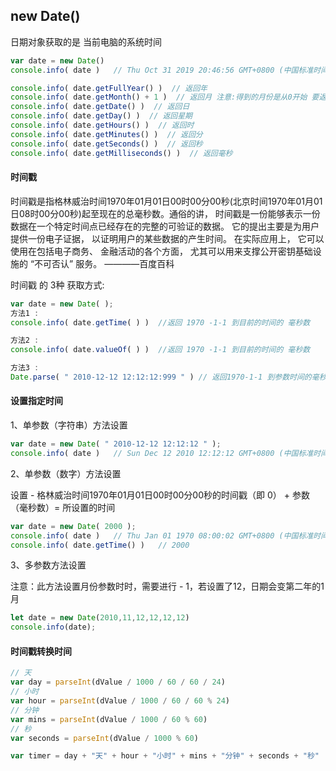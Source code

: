 ## new Date()

日期对象获取的是 当前电脑的系统时间

```js
var date = new Date()
console.info( date )   // Thu Oct 31 2019 20:46:56 GMT+0800 (中国标准时间)

console.info( date.getFullYear() )  // 返回年
console.info( date.getMonth() + 1 )  // 返回月 注意:得到的月份是从0开始 要返回当前月需要加1
console.info( date.getDate() )  // 返回日
console.info( date.getDay() )  // 返回星期
console.info( date.getHours() )  // 返回时
console.info( date.getMinutes() )  // 返回分
console.info( date.getSeconds() )  // 返回秒
console.info( date.getMilliseconds() )  // 返回毫秒
```

#### 时间戳

 时间戳是指格林威治时间1970年01月01日00时00分00秒(北京时间1970年01月01日08时00分00秒)起至现在的总毫秒数。通俗的讲， 时间戳是一份能够表示一份数据在一个特定时间点已经存在的完整的可验证的数据。 它的提出主要是为用户提供一份电子证据， 以证明用户的某些数据的产生时间。 在实际应用上， 它可以使用在包括电子商务、 金融活动的各个方面， 尤其可以用来支撑公开密钥基础设施的 “不可否认” 服务。  ————百度百科

时间戳 的 3种 获取方式:

```js
var date = new Date( );
方法1 :        
console.info( date.getTime( ) )  //返回 1970 -1-1 到目前的时间的 毫秒数

方法2 :        
console.info( date.valueOf( ) )  //返回 1970 -1-1 到目前的时间的 毫秒数

方法3 :
Date.parse( " 2010-12-12 12:12:12:999 " ) // 返回1970-1-1 到参数时间的毫秒数
```

#### 设置指定时间

1、单参数（字符串）方法设置

```js
var date = new Date( " 2010-12-12 12:12:12 " ); 
console.info( date )   // Sun Dec 12 2010 12:12:12 GMT+0800 (中国标准时间)
```

2、单参数（数字）方法设置

设置 - 格林威治时间1970年01月01日00时00分00秒的时间戳（即 0）  +  参数（毫秒数）= 所设置的时间

```js
var date = new Date( 2000 ); 
console.info( date )   // Thu Jan 01 1970 08:00:02 GMT+0800 (中国标准时间)
console.info( date.getTime() )   // 2000
```

3、多参数方法设置

注意：此方法设置月份参数时时，需要进行 - 1，若设置了12，日期会变第二年的1月

```js
let date = new Date(2010,11,12,12,12,12)
console.info(date);
```



#### 时间戳转换时间

```js
// 天
var day = parseInt(dValue / 1000 / 60 / 60 / 24)
// 小时
var hour = parseInt(dValue / 1000 / 60 / 60 % 24)
// 分钟
var mins = parseInt(dValue / 1000 / 60 % 60)
// 秒
var seconds = parseInt(dValue / 1000 % 60)

var timer = day + "天" + hour + "小时" + mins + "分钟" + seconds + "秒"
```




